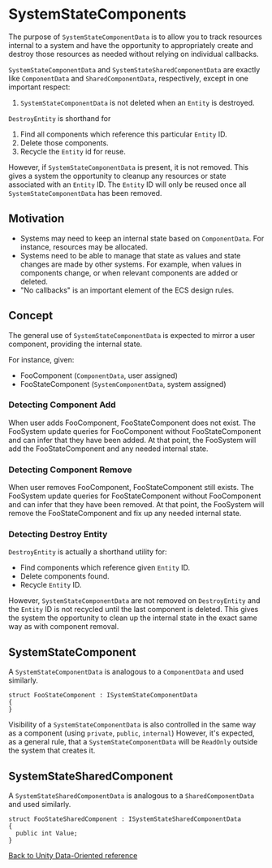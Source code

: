 # SystemStateComponents

The purpose of `SystemStateComponentData` is to allow you to track resources internal to a system and have the opportunity to appropriately create and destroy those resources as needed without relying on individual callbacks.

`SystemStateComponentData` and `SystemStateSharedComponentData` are exactly like `ComponentData` and `SharedComponentData`, respectively, except in one important respect:

1. `SystemStateComponentData` is not deleted when an `Entity` is destroyed.

`DestroyEntity` is shorthand for

1. Find all components which reference this particular `Entity` ID.
2. Delete those components.
3. Recycle the `Entity` id for reuse.

However, if `SystemStateComponentData` is present, it is not removed. This gives a system the opportunity to cleanup any resources or state associated with an `Entity` ID. The `Entity` ID will only be reused once all `SystemStateComponentData` has been removed.

## Motivation

- Systems may need to keep an internal state based on `ComponentData`. For instance, resources may be allocated. 
- Systems need to be able to manage that state as values and state changes are made by other systems. For example, when values in components change, or when relevant components are added or deleted.
- "No callbacks" is an important element of the ECS design rules.

## Concept

The general use of  `SystemStateComponentData` is expected to mirror a user component, providing the internal state.

For instance, given:
- FooComponent (`ComponentData`, user assigned)
- FooStateComponent (`SystemComponentData`, system assigned)

### Detecting Component Add

When user adds FooComponent, FooStateComponent does not exist. The FooSystem update queries for FooComponent without FooStateComponent and can infer that they have been added. At that point, the FooSystem will add the FooStateComponent and any needed internal state. 

### Detecting Component Remove

When user removes FooComponent, FooStateComponent still exists. The FooSystem update queries for FooStateComponent without FooComponent and can infer that they have been removed. At that point, the FooSystem will remove the FooStateComponent and fix up any needed internal state. 

### Detecting Destroy Entity

`DestroyEntity` is actually a shorthand utility for:

- Find components which reference given `Entity` ID.
- Delete components found.
- Recycle `Entity` ID.

However, `SystemStateComponentData` are not removed on `DestroyEntity` and the `Entity` ID is not recycled until the last component is deleted. This gives the system the opportunity to clean up the internal state in the exact same way as with component removal.

## SystemStateComponent

A `SystemStateComponentData` is analogous to a `ComponentData` and used similarly.

```
struct FooStateComponent : ISystemStateComponentData
{
}
```

Visibility of a `SystemStateComponentData` is also controlled in the same way as a component (using `private`, `public`, `internal`) However, it's expected, as a general rule, that a `SystemStateComponentData` will be `ReadOnly` outside the system that creates it.

## SystemStateSharedComponent

A `SystemStateSharedComponentData` is analogous to a `SharedComponentData` and used similarly.

```
struct FooStateSharedComponent : ISystemStateSharedComponentData
{
  public int Value;
}
```

[Back to Unity Data-Oriented reference](index.md)
